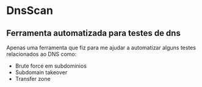 # DnsScan
## Ferramenta automatizada para testes de dns

Apenas uma ferramenta que fiz para me ajudar a automatizar alguns testes relacionados ao DNS como:

- Brute force em subdominios
- Subdomain takeover
- Transfer zone 
